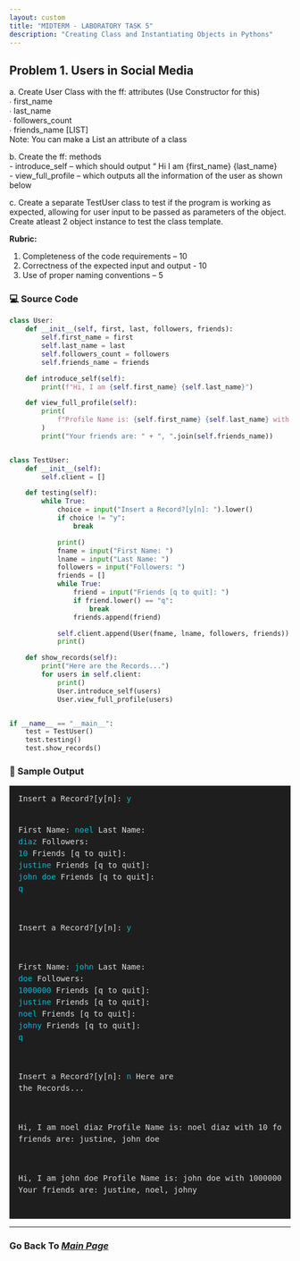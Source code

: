 ```yaml
---
layout: custom
title: "MIDTERM - LABORATORY TASK 5"
description: "Creating Class and Instantiating Objects in Pythons"
---
```


## Problem 1. Users in Social Media

a. Create User Class with the ff: attributes (Use Constructor for this)  
    ∙ first_name  
    ∙ last_name  
    ∙ followers_count  
    ∙ friends_name [LIST]  
Note: You can make a List an attribute of a class  

b. Create the ff: methods  
    - introduce_self – which should output “ Hi I am {first_name} {last_name}  
    - view_full_profile – which outputs all the information of the user as shown below  

c. Create a separate TestUser class to test if the program is working as expected, allowing for
user input to be passed as parameters of the object. Create atleast 2 object instance to test
the class template.  

**Rubric:**
1. Completeness of the code requirements – 10  
2. Correctness of the expected input and output - 10  
3. Use of proper naming conventions – 5

### 💻 Source Code
```python
class User:
    def __init__(self, first, last, followers, friends):
        self.first_name = first
        self.last_name = last
        self.followers_count = followers
        self.friends_name = friends

    def introduce_self(self):
        print(f"Hi, I am {self.first_name} {self.last_name}")

    def view_full_profile(self):
        print(
            f"Profile Name is: {self.first_name} {self.last_name} with {self.followers_count} followers"
        )
        print("Your friends are: " + ", ".join(self.friends_name))


class TestUser:
    def __init__(self):
        self.client = []

    def testing(self):
        while True:
            choice = input("Insert a Record?[y[n]: ").lower()
            if choice != "y":
                break

            print()
            fname = input("First Name: ")
            lname = input("Last Name: ")
            followers = input("Followers: ")
            friends = []
            while True:
                friend = input("Friends [q to quit]: ")
                if friend.lower() == "q":
                    break
                friends.append(friend)

            self.client.append(User(fname, lname, followers, friends))
            print()

    def show_records(self):
        print("Here are the Records...")
        for users in self.client:
            print()
            User.introduce_self(users)
            User.view_full_profile(users)


if __name__ == "__main__":
    test = TestUser()
    test.testing()
    test.show_records()
``` 

### 🧾 Sample Output
<div style="background-color:#1e1e1e; color:#dcdcdc; border:1px solid #333; padding:12px 15px; font-family:'Courier New', monospace; font-size:14px; line-height:1.5; overflow-y:auto;">
<pre style="margin:0; white-space:pre;">Insert a Record?[y[n]: <span style="color:#00bcd4;">y</span>

First Name: <span style="color:#00bcd4;">noel</span>
Last Name: <span style="color:#00bcd4;">diaz</span>
Followers: <span style="color:#00bcd4;">10</span>
Friends [q to quit]: <span style="color:#00bcd4;">justine</span>
Friends [q to quit]: <span style="color:#00bcd4;">john doe</span>
Friends [q to quit]: <span style="color:#00bcd4;">q</span>

Insert a Record?[y[n]: <span style="color:#00bcd4;">y</span>

First Name: <span style="color:#00bcd4;">john</span>
Last Name: <span style="color:#00bcd4;">doe</span>
Followers: <span style="color:#00bcd4;">1000000</span>
Friends [q to quit]: <span style="color:#00bcd4;">justine</span>
Friends [q to quit]: <span style="color:#00bcd4;">noel</span>
Friends [q to quit]: <span style="color:#00bcd4;">johny</span>
Friends [q to quit]: <span style="color:#00bcd4;">q</span>

Insert a Record?[y[n]: <span style="color:#00bcd4;">n</span>
Here are the Records...

Hi, I am noel diaz
Profile Name is: noel diaz with 10 followers
Your friends are: justine, john doe

Hi, I am john doe
Profile Name is: john doe with 1000000 followers
Your friends are: justine, noel, johny
</code></pre>
  </div>  

---  

### Go Back To [*Main Page*](https://noeljustine.github.io/7OOP-PORTFOLIO/)
